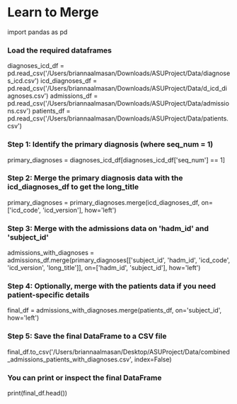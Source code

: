 # Learn to Merge

import pandas as pd

### Load the required dataframes
diagnoses_icd_df = pd.read_csv('/Users/briannaalmasan/Downloads/ASUProject/Data/diagnoses_icd.csv')
icd_diagnoses_df = pd.read_csv('/Users/briannaalmasan/Downloads/ASUProject/Data/d_icd_diagnoses.csv')
admissions_df = pd.read_csv('/Users/briannaalmasan/Downloads/ASUProject/Data/admissions.csv')
patients_df = pd.read_csv('/Users/briannaalmasan/Downloads/ASUProject/Data/patients.csv')

### Step 1: Identify the primary diagnosis (where seq_num = 1)
primary_diagnoses = diagnoses_icd_df[diagnoses_icd_df['seq_num'] == 1]

### Step 2: Merge the primary diagnosis data with the icd_diagnoses_df to get the long_title
primary_diagnoses = primary_diagnoses.merge(icd_diagnoses_df, on=['icd_code', 'icd_version'], how='left')

### Step 3: Merge with the admissions data on 'hadm_id' and 'subject_id'
admissions_with_diagnoses = admissions_df.merge(primary_diagnoses[['subject_id', 'hadm_id', 'icd_code', 'icd_version', 'long_title']],
                                                on=['hadm_id', 'subject_id'], how='left')

### Step 4: Optionally, merge with the patients data if you need patient-specific details
final_df = admissions_with_diagnoses.merge(patients_df, on='subject_id', how='left')

### Step 5: Save the final DataFrame to a CSV file
final_df.to_csv('/Users/briannaalmasan/Desktop/ASUProject/Data/combined_admissions_patients_with_diagnoses.csv', index=False)

### You can print or inspect the final DataFrame
print(final_df.head())
